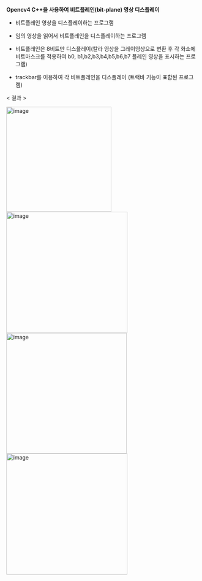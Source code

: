 **Opencv4 C++을 사용하여 비트플레인(bit-plane) 영상 디스플레이**

- 비트플레인 영상을 디스플레이하는 프로그램

- 임의 영상을 읽어서 비트플레인을 디스플레이하는 프로그램

- 비트플레인은 8비트만 디스플레이(칼라 영상을 그레이영상으로 변환 후 각 화소에 비트마스크를 적용하여 b0, b1,b2,b3,b4,b5,b6,b7 플레인 영상을 표시하는 프로그램)

- trackbar를 이용하여 각 비트플레인을 디스플레이 (트랙바 기능이 표함된 프로그램)


< 결과 >

<img width="274" alt="image" src="https://user-images.githubusercontent.com/87634136/174824168-7abf1dac-e08b-441e-9323-48ac6e14fc1f.png">

<img width="316" alt="image" src="https://user-images.githubusercontent.com/87634136/174824239-c7bc1ad1-89df-4ece-81db-fd1ddc16362e.png">

<img width="314" alt="image" src="https://user-images.githubusercontent.com/87634136/174824335-41c573ac-19d0-48c9-bce1-bfb86ff5d6f5.png">

<img width="316" alt="image" src="https://user-images.githubusercontent.com/87634136/174824368-8ef54419-79e9-4329-bce1-6c2b81a0ede2.png">
